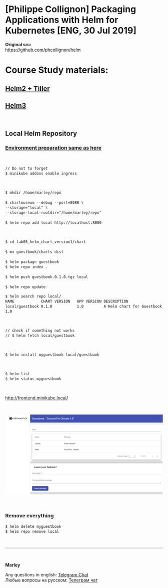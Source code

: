 # [Philippe Collignon] Packaging Applications with Helm for Kubernetes [ENG, 30 Jul 2019]

**Original src:**  
https://github.com/phcollignon/helm

# Course Study materials:

## [Helm2 + Tiller](./Helm2.md)

## [Helm3](./Helm3.md)

<br/>

## Local Helm Repository

### [Environment preparation same as here](https://github.com/webmak1/charts-repo)

<br/>

    // Do not to forget
    $ minikube addons enable ingress

<br/>

    $ mkdir /home/marley/repo

    $ chartmuseum --debug --port=8080 \
    --storage="local" \
    --storage-local-rootdir="/home/marley/repo"

    $ helm repo add local http://localhost:8080

<br/>

    $ cd lab05_helm_chart_version1/chart

    $ mv guestbook/charts dist
        
    $ helm package guestbook
    $ helm repo index .

    $ helm push guestbook-0.1.0.tgz local

    $ helm repo update

```
$ helm search repo local/
NAME           	CHART VERSION	APP VERSION	DESCRIPTION                   
local/guestbook	0.1.0        	1.0        	A Helm chart for Guestbook 1.0
```

<br/>

    // check if something not works
    // $ helm fetch local/guestbook

<br/>

    $ helm install myguestbook local/guestbook

<br/>

    $ helm list
    $ helm status myguestbook

<br/>

http://frontend.minikube.local/


<br/>

![Application](/img/pic-05.png?raw=true)


<br/>


### Remove everything

    $ helm delete myguestbook
    $ helm repo remove local

<br/>

---

<br/>

**Marley**

Any questions in english: <a href="https://jsdev.org/chat/">Telegram Chat</a>  
Любые вопросы на русском: <a href="https://jsdev.ru/chat/">Телеграм чат</a>
